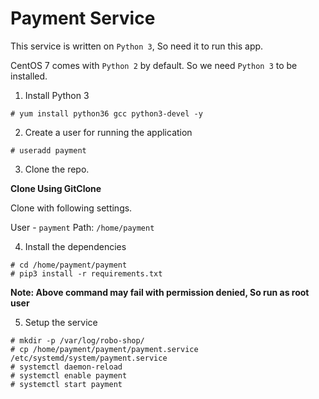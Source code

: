 # Payment Service 

This service is written on `Python 3`, So need it to run this app.

CentOS 7 comes with `Python 2` by default. So we need `Python 3` to be installed.

1. Install Python 3

```
# yum install python36 gcc python3-devel -y
```

2. Create a user for running the application 

```
# useradd payment
```

3. Clone the repo.

**Clone Using GitClone**

Clone with following settings.

User - `payment`
Path: `/home/payment`

4. Install the dependencies

```
# cd /home/payment/payment 
# pip3 install -r requirements.txt
```

**Note: Above command may fail with permission denied, So run as root user**

5. Setup the service 

```
# mkdir -p /var/log/robo-shop/
# cp /home/payment/payment/payment.service /etc/systemd/system/payment.service
# systemctl daemon-reload
# systemctl enable payment 
# systemctl start payment
```
